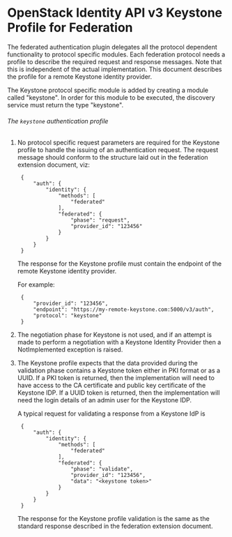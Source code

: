 OpenStack Identity API v3 Keystone Profile for Federation
=====================================================

The federated authentication plugin delegates all the protocol dependent
functionality to protocol specific modules. Each federation protocol
needs a profile to describe the required request and response messages.
Note that this is independent of the actual implementation. 
This document describes the profile for a remote Keystone identity
provider.

The Keystone protocol specific module is added by creating a module called "keystone".
In order for this module to be executed, the discovery service must
return the type "keystone".

###### The `keystone` authentication profile


1. No protocol specific request parameters are required for the Keystone profile
to handle the issuing of an authentication request. The request message
should conform to the structure laid out in the federation extension document, viz:

		{
			"auth": {
				"identity": {
					"methods": [
						"federated"
					],
					"federated": {
						"phase": "request",
						"provider_id": "123456"
					}
				}
			}
		}

    The response for the Keystone profile must contain the endpoint of the remote
    Keystone identity provider.

	For example:

		{
			"provider_id": "123456",
			"endpoint": "https://my-remote-keystone.com:5000/v3/auth",
			"protocol": "keystone"
		}


2. The negotiation phase for Keystone is not used, and if an attempt is made to
perform a negotiation with a Keystone Identity Provider then a NotImplemented
exception is raised.

3. The Keystone profile expects that the data provided during the validation phase
contains a Keystone token either in PKI format or as a UUID. If a PKI token is
returned, then the implementation will need to have access to the CA certificate
and public key certificate of the Keystone IDP. If a UUID token is returned, then
the implementation will need the login details of an admin user for the Keystone IDP.

	A typical request for validating a response from a Keystone IdP is

		{
			"auth": {
				"identity": {
					"methods": [
						"federated"
					],
					"federated": {
						"phase": "validate",
						"provider_id": "123456",
						"data": "<keystone token>"
					}
				}
			}
		}

	The response for the Keystone profile validation is the same as the standard
	response described in the federation extension document.
